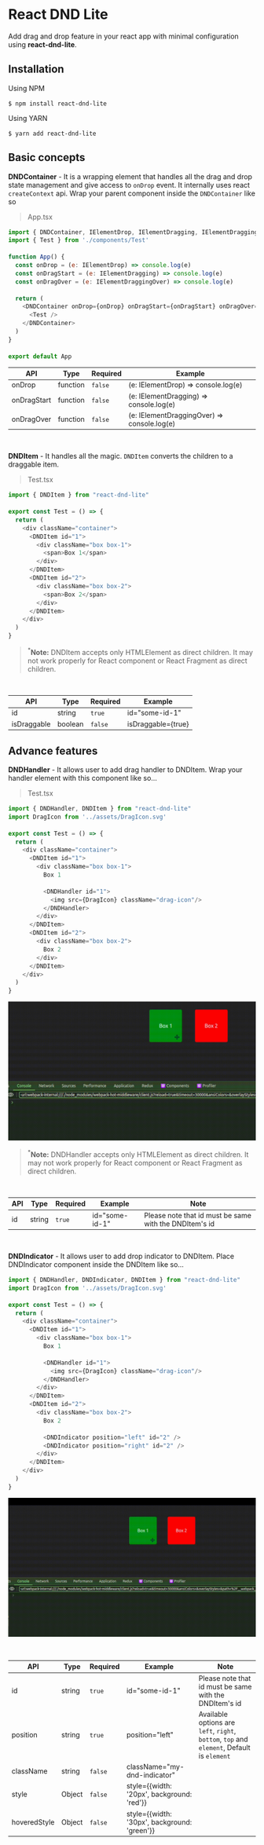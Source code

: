 # React DND Lite
Add drag and drop feature in your react app with minimal configuration using **react-dnd-lite**.

## Installation
Using NPM
```console
$ npm install react-dnd-lite
```

Using YARN
```console
$ yarn add react-dnd-lite
```

## Basic concepts
  **DNDContainer** - It is a wrapping element that handles all the drag and drop state management and give access to <code>onDrop</code> event. It internally uses react <code>createContext</code> api. Wrap your parent component inside the <code>DNDContainer</code> like so

> App.tsx
```js
import { DNDContainer, IElementDrop, IElementDragging, IElementDraggingOver } from 'react-dnd-lite'
import { Test } from './components/Test'

function App() {
  const onDrop = (e: IElementDrop) => console.log(e)
  const onDragStart = (e: IElementDragging) => console.log(e)
  const onDragOver = (e: IElementDraggingOver) => console.log(e)
  
  return (
    <DNDContainer onDrop={onDrop} onDragStart={onDragStart} onDragOver={onDragOver}>
      <Test />
    </DNDContainer>
  )
}

export default App

```
|API|Type|Required|Example|
|---|----|--------|-------|
|onDrop|function|`false`| (e: IElementDrop) => console.log(e) |
|onDragStart|function|`false`| (e: IElementDragging) => console.log(e) |
|onDragOver|function|`false`| (e: IElementDraggingOver) => console.log(e) |

<br>

**DNDItem** - It handles all the magic. <code>DNDItem</code> converts the children to a draggable item.

> Test.tsx
```js
import { DNDItem } from "react-dnd-lite"

export const Test = () => {
  return (
    <div className="container">
      <DNDItem id="1">
        <div className="box box-1">
          <span>Box 1</span>
        </div>
      </DNDItem>
      <DNDItem id="2">
        <div className="box box-2">
          <span>Box 2</span>
        </div>
      </DNDItem>
    </div>
  )
}
```

> <sup>*</sup>**Note:** DNDItem accepts only HTMLElement as direct children. It may not work properly for React component or React Fragment as direct children.

<br>

|API|Type|Required|Example|
|---|----|--------|-------|
|id|string|`true`| id="some-id-1"|
|isDraggable|boolean|`false`|isDraggable={true}|


## Advance features

**DNDHandler** - It allows user to add drag handler to DNDItem. Wrap your handler element with this component like so...

> Test.tsx
```js
import { DNDHandler, DNDItem } from "react-dnd-lite"
import DragIcon from '../assets/DragIcon.svg'

export const Test = () => {
  return (
    <div className="container">
      <DNDItem id="1">
        <div className="box box-1">
          Box 1

          <DNDHandler id="1">
            <img src={DragIcon} className="drag-icon"/>
          </DNDHandler>
        </div>
      </DNDItem>
      <DNDItem id="2">
        <div className="box box-2">
          Box 2
        </div>
      </DNDItem>
    </div>
  )
}

```
![](/public/DNDHandler.gif)
> <sup>*</sup>**Note:** DNDHandler accepts only HTMLElement as direct children. It may not work properly for React component or React Fragment as direct children.

<br>

|API|Type|Required|Example|Note|
|---|----|--------|-------|----|
|id|string|`true`| id="some-id-1"|Please note that id must be same with the DNDItem's id|

<br>

**DNDIndicator** - It allows user to add drop indicator to DNDItem. Place DNDIndicator component inside the DNDItem like so...
```js
import { DNDHandler, DNDIndicator, DNDItem } from "react-dnd-lite"
import DragIcon from '../assets/DragIcon.svg'

export const Test = () => {
  return (
    <div className="container">
      <DNDItem id="1">
        <div className="box box-1">
          Box 1

          <DNDHandler id="1">
            <img src={DragIcon} className="drag-icon"/>
          </DNDHandler>
        </div>
      </DNDItem>
      <DNDItem id="2">
        <div className="box box-2">
          Box 2

          <DNDIndicator position="left" id="2" />
          <DNDIndicator position="right" id="2" />
        </div>
      </DNDItem>
    </div>
  )
}
```
![](/public/DNDIndicator.gif)

<br>

|API|Type|Required|Example|Note|
|---|----|--------|-------|----|
|id|string|`true`| id="some-id-1"|Please note that id must be same with the DNDItem's id|
|position|string|`true`| position="left"|Available options are `left`, `right`, `bottom`, `top` and `element`, Default is `element`|
|className|string|`false`| className="my-dnd-indicator"||
|style|Object|`false`| style={{width: '20px', background: 'red'}}||
|hoveredStyle|Object|`false`| style={{width: '30px', background: 'green'}}||
